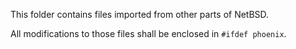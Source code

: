This folder contains files imported from other parts of NetBSD.

All modifications to those files shall be enclosed in `#ifdef phoenix`.

